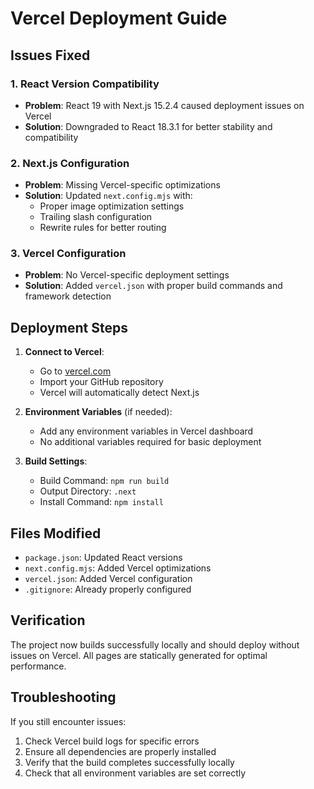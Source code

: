# Vercel Deployment Guide

## Issues Fixed

### 1. React Version Compatibility
- **Problem**: React 19 with Next.js 15.2.4 caused deployment issues on Vercel
- **Solution**: Downgraded to React 18.3.1 for better stability and compatibility

### 2. Next.js Configuration
- **Problem**: Missing Vercel-specific optimizations
- **Solution**: Updated `next.config.mjs` with:
  - Proper image optimization settings
  - Trailing slash configuration
  - Rewrite rules for better routing

### 3. Vercel Configuration
- **Problem**: No Vercel-specific deployment settings
- **Solution**: Added `vercel.json` with proper build commands and framework detection

## Deployment Steps

1. **Connect to Vercel**:
   - Go to [vercel.com](https://vercel.com)
   - Import your GitHub repository
   - Vercel will automatically detect Next.js

2. **Environment Variables** (if needed):
   - Add any environment variables in Vercel dashboard
   - No additional variables required for basic deployment

3. **Build Settings**:
   - Build Command: `npm run build`
   - Output Directory: `.next`
   - Install Command: `npm install`

## Files Modified

- `package.json`: Updated React versions
- `next.config.mjs`: Added Vercel optimizations
- `vercel.json`: Added Vercel configuration
- `.gitignore`: Already properly configured

## Verification

The project now builds successfully locally and should deploy without issues on Vercel. All pages are statically generated for optimal performance.

## Troubleshooting

If you still encounter issues:
1. Check Vercel build logs for specific errors
2. Ensure all dependencies are properly installed
3. Verify that the build completes successfully locally
4. Check that all environment variables are set correctly
